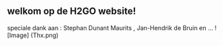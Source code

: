 ## welkom op de H2GO website!

speciale dank aan : Stephan Dunant Maurits , Jan-Hendrik de Bruin en ...
![Image] (Thx.png)
